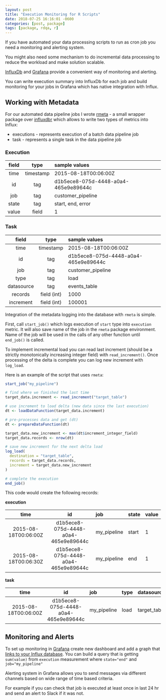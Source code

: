 ```yaml
---
layout: post
title: "Execution Monitoring for R Scripts"
date: 2018-07-25 16:16:01 -0600
categories: [post, package]
tags: [package, rdqa, r]
---
```


If you have automated your data processing scripts to run as cron job you need a monitoring and alerting system.  

You might also need some mechanism to do incremental data processing to reduce the workload and make solution scalable.

[InfluxDb](https://www.influxdata.com/) and [Grafana](https://grafana.com/) provide a convenient way of monitoring and alerting.

You can write execution summary into InfluxDb for each job and build monitoring for your jobs in Grafana which has native integration with Influx.

## Working with Metadata
For our automated data pipeline jobs I wrote [rmeta](https://github.com/byapparov/rmeta) - a small wrapper package over [influxdbr](https://github.com/dleutnant/influxdbr) which allows to write two types of metrics into Influx:

* executions - represents execution of a batch data pipeline job
* task - represents a single task in the data pipeline job

### Execution

| field         |   type        | sample values                        |
|:-------------:|:-------------:|:-------------------------------------|
| time          | timestamp     | 2015-08-18T00:06:00Z                 |
| id            | tag           | d1b5ece8-075d-4448-a0a4-465e9e89644c |
| job           | tag           | customer_pipeline                    |
| state         | tag           | start, end, error                    |
| value         | field         | 1                                    |

### Task

| field         |   type        | sample values        |
|:-------------:|:-------------:|:---------------------|
| time          | timestamp     | 2015-08-18T00:06:00Z |
| id            | tag           | d1b5ece8-075d-4448-a0a4-465e9e89644c |
| job           | tag           | customer_pipeline    |
| type          | tag           | load                 |
| datasource    | tag           | events_table         |
| records       | field (int)   | 1000                 |
| increment     | field (int)   | 100001               |


Integration of the metadata logging into the database with `rmeta` is simple.

First, call `start_job()` which logs execution of `start` type into `execution` metric. It will also save name of the job in the `rmeta` package environment. Name of the job will be used in the calls of any other function until `end_job()` is called.

To implement incremental load you can read last increment (should be a strictly monotonically increasing integer field) with `read_increment()`. Once processing of the delta is complete you can log new increment with `log_load`.

Here is an example of the script that uses `rmeta`:

```R
start_job("my_pipeline")

# find where we finished the last time
target_data.increment <- read_increment("target_table")

# use increment to load delta (new data since the last execution)
dt <- loadDataFunction(target_data.increment)

# pre-processes data and get (dt)
dt <- prepareDataFunction(dt)

target_data.new_increment <- max(dt$increment_integer_field)
target_data.records <- nrow(dt)

# save new increment for the next delta load
log_load(
  destination = "target_table",
  records = target_data.records,
  increment = target_data.new_increment
)

# complete the execution
end_job()
```

This code would create the following records:

**execution**

|time           |id             | job              |state | value |
|:-------------:|:-------------:|:-----------------|:-----|-------|
|2015-08-18T00:06:00Z|d1b5ece8-075d-4448-a0a4-465e9e89644c|my_pipeline|start|1|
|2015-08-18T00:06:30Z|d1b5ece8-075d-4448-a0a4-465e9e89644c|my_pipeline|end  |1|

**task**

|time                |id                                  | job       |type | datasource |records|increment|
|:------------------:|:----------------------------------:|:----------|:----|:-----------|-------|---------|
|2015-08-18T00:06:00Z|d1b5ece8-075d-4448-a0a4-465e9e89644c|my_pipeline|load |target_table|1000   | 10001   |


## Monitoring and Alerts

To set up monitoring in [Grafana](http://docs.grafana.org/guides/getting_started/) create new dashboard and add a graph that [links to your Influx database](http://docs.grafana.org/features/datasources/influxdb/). You can build a query that is getting `sum(value)` from `execution` measurement where `state="end"` and `job="my_pipeline"`

Alerting system in Grafana allows you to send messages via different channels based on wide range of time based criteria.

For example if you can check that job is executed at least once in last 24 hr and send an alert to Slack if it was not.

